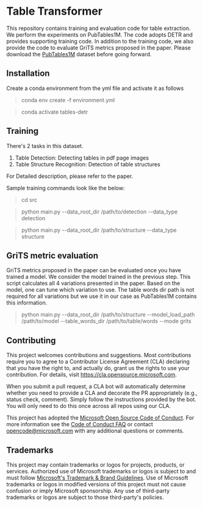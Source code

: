 # Table Transformer

This repository contains training and evaluation code for table extraction. We
perform the experiments on PubTables1M. The code adopts DETR and provides
supporting training code. In addition to the training code, we also provide the
code to evaluate GriTS metrics proposed in the paper. Please download the
[PubTables1M](https://pubtables1m.blob.core.windows.net/pubtables1m/README)
dataset before going forward.

## Installation
Create a conda environment from the yml file and activate it as follows

> conda env create -f environment.yml

> conda activate tables-detr

## Training
There's 2 tasks in this dataset.

1. Table Detection: Detecting tables in pdf page images
2. Table Structure Recognition: Detection of table structures

For Detailed description, please refer to the paper.

Sample training commands look like the below:

> cd src

> python main.py --data_root_dir /path/to/detection --data_type detection

> python main.py --data_root_dir /path/to/structure --data_type structure

## GriTS metric evaluation
GriTS metrics proposed in the paper can be evaluated once you have trained a
model. We consider the model trained in the previous step. This script
calculates all 4 variations presented in the paper. Based on the model, one can
tune which variation to use. The table words dir path is not required for all
variations but we use it in our case as PubTables1M contains this information.

> python main.py --data_root_dir /path/to/structure --model_load_path /path/to/model --table_words_dir /path/to/table/words --mode grits


## Contributing

This project welcomes contributions and suggestions.  Most contributions require you to agree to a
Contributor License Agreement (CLA) declaring that you have the right to, and actually do, grant us
the rights to use your contribution. For details, visit https://cla.opensource.microsoft.com.

When you submit a pull request, a CLA bot will automatically determine whether you need to provide
a CLA and decorate the PR appropriately (e.g., status check, comment). Simply follow the instructions
provided by the bot. You will only need to do this once across all repos using our CLA.

This project has adopted the [Microsoft Open Source Code of Conduct](https://opensource.microsoft.com/codeofconduct/).
For more information see the [Code of Conduct FAQ](https://opensource.microsoft.com/codeofconduct/faq/) or
contact [opencode@microsoft.com](mailto:opencode@microsoft.com) with any additional questions or comments.

## Trademarks

This project may contain trademarks or logos for projects, products, or services. Authorized use of Microsoft 
trademarks or logos is subject to and must follow 
[Microsoft's Trademark & Brand Guidelines](https://www.microsoft.com/en-us/legal/intellectualproperty/trademarks/usage/general).
Use of Microsoft trademarks or logos in modified versions of this project must not cause confusion or imply Microsoft sponsorship.
Any use of third-party trademarks or logos are subject to those third-party's policies.

